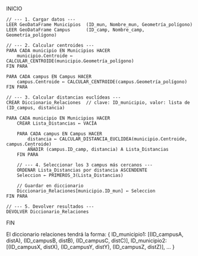 INICIO

    // --- 1. Cargar datos ---
    LEER GeoDataFrame Municipios  (ID_mun, Nombre_mun, Geometría_polígono)
    LEER GeoDataFrame Campus      (ID_camp, Nombre_camp, Geometría_polígono)

    // --- 2. Calcular centroides ---
    PARA CADA municipio EN Municipios HACER
        municipio.Centroide ← CALCULAR_CENTROIDE(municipio.Geometría_polígono)
    FIN PARA

    PARA CADA campus EN Campus HACER
        campus.Centroide ← CALCULAR_CENTROIDE(campus.Geometría_polígono)
    FIN PARA

    // --- 3. Calcular distancias euclídeas ---
    CREAR Diccionario_Relaciones  // clave: ID_municipio, valor: lista de (ID_campus, distancia)

    PARA CADA municipio EN Municipios HACER
        CREAR Lista_Distancias ← VACÍA

        PARA CADA campus EN Campus HACER
            distancia ← CALCULAR_DISTANCIA_EUCLIDEA(municipio.Centroide, campus.Centroide)
            AÑADIR (campus.ID_camp, distancia) A Lista_Distancias
        FIN PARA

        // --- 4. Seleccionar los 3 campus más cercanos ---
        ORDENAR Lista_Distancias por distancia ASCENDENTE
        Seleccion ← PRIMEROS_3(Lista_Distancias)

        // Guardar en diccionario
        Diccionario_Relaciones[municipio.ID_mun] ← Seleccion
    FIN PARA

    // --- 5. Devolver resultados ---
    DEVOLVER Diccionario_Relaciones

FIN

El diccionario relaciones tendrá la forma:
{
   ID_municipio1: [(ID_campusA, distA), (ID_campusB, distB), (ID_campusC, distC)],
   ID_municipio2: [(ID_campusX, distX), (ID_campusY, distY), (ID_campusZ, distZ)],
   ...
}